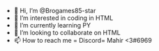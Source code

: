 - 👋 Hi, I’m @Brogames85-star
- 👀 I’m interested in coding in HTML
- 🌱 I’m currently learning PY
- 💞️ I’m looking to collaborate on HTML
- 📫 How to reach me = Discord= Mahir <3#6969

<!---
Brogames85-star/Brogames85-star is a ✨ special ✨ repository because its `README.md` (this file) appears on your GitHub profile.
You can click the Preview link to take a look at your changes.
--->
